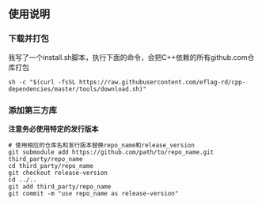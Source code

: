 ## 使用说明
### 下载并打包
我写了一个install.sh脚本，执行下面的命令，会把C++依赖的所有github.com仓库打包
```shell
sh -c "$(curl -fsSL https://raw.githubusercontent.com/eflag-rd/cpp-dependencies/master/tools/download.sh)"
```

### 添加第三方库
**注意务必使用特定的发行版本**
```shell
# 使用相应的仓库名和发行版本替换repo_name和release_version
git submodule add https://github.com/path/to/repo_name.git third_party/repo_name
cd third_party/repo_name
git checkout release-version
cd ../..
git add third_party/repo_name
git commit -m "use repo_name as release-version"
```
